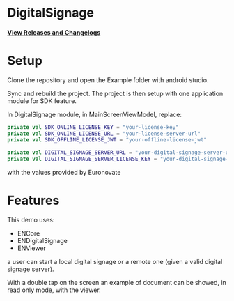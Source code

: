 # DigitalSignage

#### [View Releases and Changelogs](https://github.com/euronovate/ENMobileSDK-Android)

# Setup

Clone the repository and open the Example folder with android studio.

Sync and rebuild the project. The project is then setup with one application module for SDK feature.

In DigitalSignage module, in MainScreenViewModel, replace:

```kotlin
private val SDK_ONLINE_LICENSE_KEY = "your-license-key"
private val SDK_ONLINE_LICENSE_URL = "your-license-server-url"
private val SDK_OFFLINE_LICENSE_JWT = "your-offline-license-jwt"

private val DIGITAL_SIGNAGE_SERVER_URL = "your-digital-signage-server-url"
private val DIGITAL_SIGNAGE_SERVER_LICENSE_KEY = "your-digital-signage-license-key"
```

with the values provided by Euronovate

# Features

This demo uses:

- ENCore
- ENDigitalSignage
- ENViewer

a user can start a local digital signage or a remote one (given a valid digital signage server).

With a double tap on the screen an example of document can be showed, in read only mode, with the viewer.